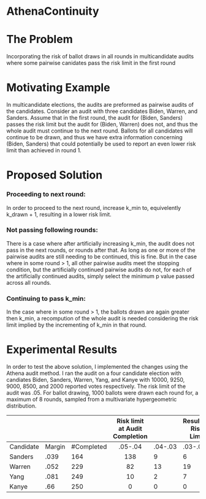 # AthenaContinuity

# The Problem

Incorporating the risk of ballot draws in all rounds in multicandidate audits where some pairwise canidates pass the risk limit in the first round 

# Motivating Example


In multicandidate elections, the audits are preformed as pairwise audits of the candidates. Consider an audit with three candidates Biden, Warren, and Sanders. Assume that in the first round, the audit for (Biden, Sanders) passes the risk limit but the audit for (Biden, Warren) does not, and thus the whole audit must continue to the next round. Ballots for all candidates will continue to be drawn, and thus we have extra information concerning (Biden, Sanders) that could potentially be used to report an even lower risk limit than achieved in round 1.

# Proposed Solution

### Proceeding to next round:
In order to proceed to the next round, increase k_min to, equivelently k_drawn + 1, resulting in a lower risk limit.

### Not passing following rounds:

There is a case where after artificially increasing k_min, the audit does not pass in the next rounds, or rounds after that. As long as one or more of the pairwise audits are still needing to be continued, this is fine. But in the case where in some round > 1, all other pairwise audits meet the stopping condition, but the artificially continued pairwise audits do not, for each of the artificially continued audits, simply select the minimum p value passed across all rounds.

### Continuing to pass k_min:


In the case where in some round > 1, the ballots drawn are again greater then k_min, a recompution of the whole audit is needed considering the risk limit implied by the incrementing of k_min in that round. 



# Experimental Results

In order to test the above solution, I implemented the changes using the Athena audit method. I ran the audit on a four candidate election with candiates Biden, Sanders, Warren, Yang, and Kanye with 10000, 9250, 9000, 8500, and 2000 reported votes respectively. The risk limit of the audit was .05. For ballot drawing, 1000 ballots were drawn each round for, a maximum of 8 rounds, sampled from a multivariate hypergeometric distribution. 

<center>
 
|           |        |            | Risk limit at Audit Completion |         | Resulting Risk Limit |         |         |
|-----------|--------|------------|:------------------------------:|---------|----------------------|---------|---------|
| Candidate | Margin | #Completed | .05-.04                        | .04-.03 | .03-.02              | .02-.01 | .01-.00 |
| Sanders   | .039   | 164        | 138                            | 9       | 6                    | 7       | 4       |
| Warren    | .052   | 229        | 82                             | 13      | 19                   | 37      | 74      |
| Yang      | .081   | 249        | 10                             | 2       | 7                    | 9       | 221     |
| Kanye     | .66    | 250        | 0                              | 0       | 0                    | 0       | 250     |

</center>
